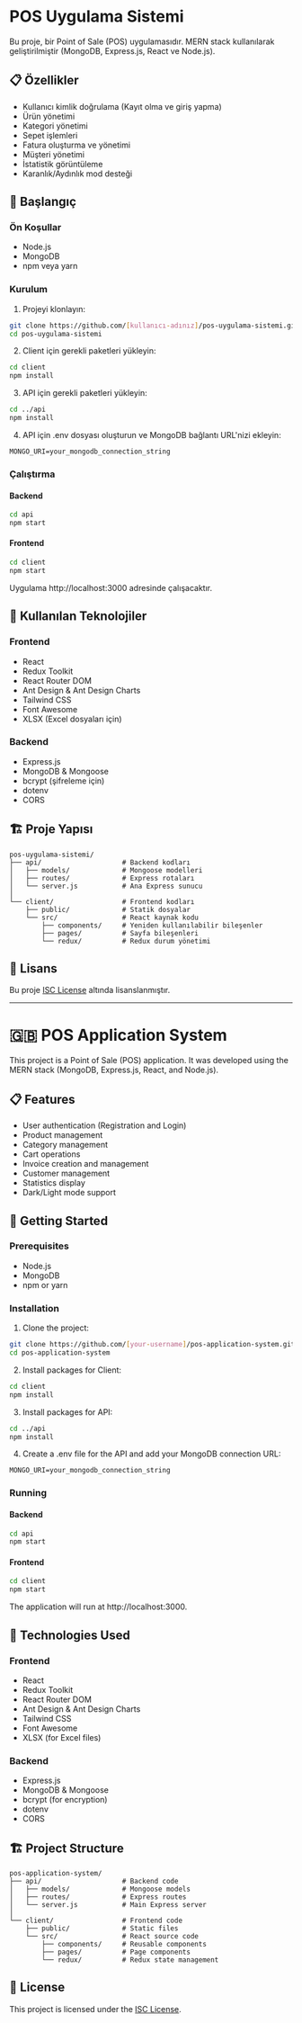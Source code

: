 # POS Uygulama Sistemi

Bu proje, bir Point of Sale (POS) uygulamasıdır. MERN stack kullanılarak geliştirilmiştir (MongoDB, Express.js, React ve Node.js).

## 📋 Özellikler

- Kullanıcı kimlik doğrulama (Kayıt olma ve giriş yapma)
- Ürün yönetimi
- Kategori yönetimi
- Sepet işlemleri
- Fatura oluşturma ve yönetimi
- Müşteri yönetimi
- İstatistik görüntüleme
- Karanlık/Aydınlık mod desteği

## 🚀 Başlangıç

### Ön Koşullar

- Node.js
- MongoDB
- npm veya yarn

### Kurulum

1. Projeyi klonlayın:
```bash
git clone https://github.com/[kullanıcı-adınız]/pos-uygulama-sistemi.git
cd pos-uygulama-sistemi
```

2. Client için gerekli paketleri yükleyin:
```bash
cd client
npm install
```

3. API için gerekli paketleri yükleyin:
```bash
cd ../api
npm install
```

4. API için .env dosyası oluşturun ve MongoDB bağlantı URL'nizi ekleyin:
```
MONGO_URI=your_mongodb_connection_string
```

### Çalıştırma

#### Backend
```bash
cd api
npm start
```

#### Frontend
```bash
cd client
npm start
```

Uygulama http://localhost:3000 adresinde çalışacaktır.

## 🧰 Kullanılan Teknolojiler

### Frontend
- React
- Redux Toolkit
- React Router DOM
- Ant Design & Ant Design Charts
- Tailwind CSS
- Font Awesome
- XLSX (Excel dosyaları için)

### Backend
- Express.js
- MongoDB & Mongoose
- bcrypt (şifreleme için)
- dotenv
- CORS

## 🏗️ Proje Yapısı

```
pos-uygulama-sistemi/
├── api/                    # Backend kodları
│   ├── models/             # Mongoose modelleri
│   ├── routes/             # Express rotaları
│   └── server.js           # Ana Express sunucu
│
└── client/                 # Frontend kodları
    ├── public/             # Statik dosyalar
    └── src/                # React kaynak kodu
        ├── components/     # Yeniden kullanılabilir bileşenler
        ├── pages/          # Sayfa bileşenleri
        └── redux/          # Redux durum yönetimi
```

## 📜 Lisans

Bu proje [ISC License](LICENSE) altında lisanslanmıştır.

---

# 🇬🇧 POS Application System

This project is a Point of Sale (POS) application. It was developed using the MERN stack (MongoDB, Express.js, React, and Node.js).

## 📋 Features

- User authentication (Registration and Login)
- Product management
- Category management
- Cart operations
- Invoice creation and management
- Customer management
- Statistics display
- Dark/Light mode support

## 🚀 Getting Started

### Prerequisites

- Node.js
- MongoDB
- npm or yarn

### Installation

1. Clone the project:
```bash
git clone https://github.com/[your-username]/pos-application-system.git
cd pos-application-system
```

2. Install packages for Client:
```bash
cd client
npm install
```

3. Install packages for API:
```bash
cd ../api
npm install
```

4. Create a .env file for the API and add your MongoDB connection URL:
```
MONGO_URI=your_mongodb_connection_string
```

### Running

#### Backend
```bash
cd api
npm start
```

#### Frontend
```bash
cd client
npm start
```

The application will run at http://localhost:3000.

## 🧰 Technologies Used

### Frontend
- React
- Redux Toolkit
- React Router DOM
- Ant Design & Ant Design Charts
- Tailwind CSS
- Font Awesome
- XLSX (for Excel files)

### Backend
- Express.js
- MongoDB & Mongoose
- bcrypt (for encryption)
- dotenv
- CORS

## 🏗️ Project Structure

```
pos-application-system/
├── api/                    # Backend code
│   ├── models/             # Mongoose models
│   ├── routes/             # Express routes
│   └── server.js           # Main Express server
│
└── client/                 # Frontend code
    ├── public/             # Static files
    └── src/                # React source code
        ├── components/     # Reusable components
        ├── pages/          # Page components
        └── redux/          # Redux state management
```

## 📜 License

This project is licensed under the [ISC License](LICENSE).


